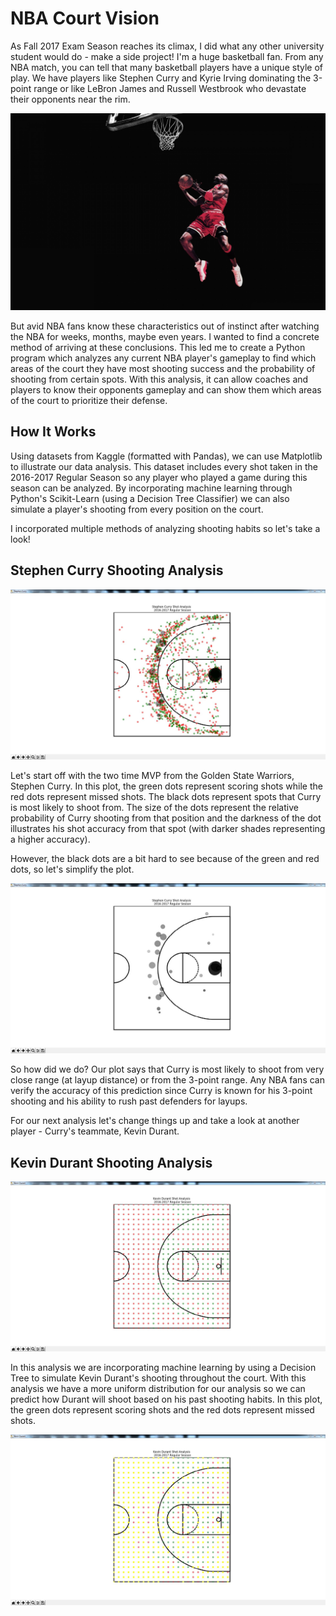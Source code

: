 # NBA Court Vision

As Fall 2017 Exam Season reaches its climax, I did what any other university student would do - make a side project! I'm a huge basketball fan. From any NBA match, you can tell that many basketball players have a unique style of play. We have players like Stephen Curry and Kyrie Irving dominating the 3-point range or like LeBron James and Russell Westbrook who devastate their opponents near the rim. 

![Screenshot](Jordan.jpg)

But avid NBA fans know these characteristics out of instinct after watching the NBA for weeks, months, maybe even years. I wanted to find a concrete method of arriving at these conclusions. This led me to create a Python program which analyzes any current NBA player's gameplay to find which areas of the court they have most shooting success and the probability of shooting from certain spots. With this analysis, it can allow coaches and players to know their opponents gameplay and can show them which areas of the court to prioritize their defense.



## How It Works

Using datasets from Kaggle (formatted with Pandas), we can use Matplotlib to illustrate our data analysis. This dataset includes every shot taken in the 2016-2017 Regular Season so any player who played a game during this season can be analyzed. By incorporating machine learning through Python's Scikit-Learn (using a Decision Tree Classifier) we can also simulate a player's shooting from every position on the court. 

I incorporated multiple methods of analyzing shooting habits so let's take a look!



## Stephen Curry Shooting Analysis

![Screenshot](Stephen_Curry_Shots.jpg)

Let's start off with the two time MVP from the Golden State Warriors, Stephen Curry. In this plot, the green dots represent scoring shots while the red dots represent missed shots. The black dots represent spots that Curry is most likely to shoot from. The size of the dots represent the relative probability of Curry shooting from that position and the darkness of the dot illustrates his shot accuracy from that spot (with darker shades representing a higher accuracy).

However, the black dots are a bit hard to see because of the green and red dots, so let's simplify the plot.



![Screenshot](Stephen_Curry_Shots2.jpg)

So how did we do? Our plot says that Curry is most likely to shoot from very close range (at layup distance) or from the 3-point range. Any NBA fans can verify the accuracy of this prediction since Curry is known for his 3-point shooting and his ability to rush past defenders for layups.

For our next analysis let's change things up and take a look at another player - Curry's teammate, Kevin Durant.



## Kevin Durant Shooting Analysis

![Screenshot](Kevin_Durant_Shots.jpg)

In this analysis we are incorporating machine learning by using a Decision Tree to simulate Kevin Durant's shooting throughout the court. With this analysis we have a more uniform distribution for our analysis so we can predict how Durant will shoot based on his past shooting habits. In this plot, the green dots represent scoring shots and the red dots represent missed shots. 


![Screenshot](Kevin_Durant_Shots2.jpg)
